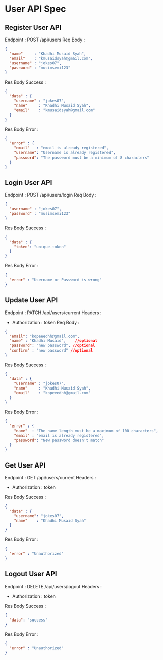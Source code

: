 # User API Spec

## Register User API
Endpoint : POST /api/users
Req Body : 

```json
{
  "name"     : "Khadhi Musaid Syah",
  "email"    : "kmusaidsyah@gmail.com",
  "username" : "jokes07",
  "password" : "musimsemi123"
}
```
Res Body Success : 
```json
{
  "data" : {
    "username" : "jokes07",
    "name"     : "Khadhi Musaid Syah",
    "email"    : "kmusaidsyah@gmail.com" 
  }
}
```
Res Body Error : 
```json
{
  "error" : {
    "email"   : "email is already registered",
    "username": "Username is already registered",
    "password": "The password must be a minimum of 8 characters"
  }
}
```
## Login User API
Endpoint : POST /api/users/login
Req Body : 

```json
{
  "username" : "jokes07",
  "password" : "musimsemi123"
}
```
Res Body Success :
```json
{
  "data" : {
    "token": "unique-token"
  }
}
```
Res Body Error :
```json
{
  "error" : "Username or Password is wrong"
}
```

## Update User API
Endpoint : PATCH /api/users/current
Headers  : 
- Authorization : token
Req Body : 

```json
{
  "email": "kopeeedhh@gmail.com",
  "name" : "Khadhi Musaid",    //optional
  "password": "new password", //optional
  "confirm" : "new password" //optional
}
```
Res Body Success :
```json
{
  "data" : {
    "username" : "jokes07",
    "name"     : "Khadhi Musaid Syah",
    "email"    : "kopeeedhh@gmail.com"
  }
}
```
Res Body Error : 
```json
{
  "error" : {
    "name"  : "The name length must be a maximum of 100 characters",
    "email" : "email is already registered",
    "password": "New password doesn't match"
  }
}
```

## Get User API
Endpoint : GET /api/users/current
Headers  :
- Authorization : token

Res Body Success :
```json
{
  "data" : {
    "username": "jokes07",
    "name"    : "Khadhi Musaid Syah"
  }
}
```
Res Body Error  :
```json
{
  "error" : "Unauthorized"
}
```
## Logout User API
Endpoint : DELETE /api/users/logout
Headers  :
- Authorization : token

Res Body Success : 
```json
{
  "data": "success"
}
```
Res Body Error : 
```json
{
  "error" : "Unauthorized"
}
```
